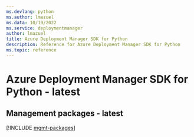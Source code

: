 ```yaml
---
ms.devlang: python
ms.author: lmazuel
ms.data: 10/19/2022
ms.service: deploymentmanager
author: lmazuel
title: Azure Deployment Manager SDK for Python
description: Reference for Azure Deployment Manager SDK for Python
ms.topic: reference
---
```

# Azure Deployment Manager SDK for Python - latest

## Management packages - latest
[!INCLUDE [mgmt-packages](deployment-manager-mgmt-index.md)]